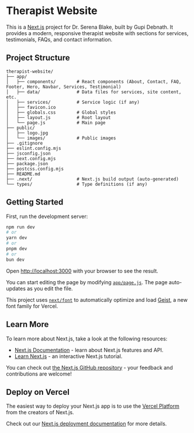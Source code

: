 # Therapist Website

This is a [Next.js](https://nextjs.org) project for Dr. Serena Blake, built by Gupi Debnath. It provides a modern, responsive therapist website with sections for services, testimonials, FAQs, and contact information.

## Project Structure

```
therapist-website/
├── app/
│   ├── components/        # React components (About, Contact, FAQ, Footer, Hero, Navbar, Services, Testimonial)
│   ├── data/              # Data files for services, site content, etc.
│   ├── services/          # Service logic (if any)
│   ├── favicon.ico
│   ├── globals.css        # Global styles
│   ├── layout.js          # Root layout
│   └── page.js            # Main page
├── public/
│   ├── logo.jpg
│   └── images/            # Public images
├── .gitignore
├── eslint.config.mjs
├── jsconfig.json
├── next.config.mjs
├── package.json
├── postcss.config.mjs
├── README.md
├── .next/                 # Next.js build output (auto-generated)
└── types/                 # Type definitions (if any)
```

## Getting Started

First, run the development server:

```bash
npm run dev
# or
yarn dev
# or
pnpm dev
# or
bun dev
```

Open [http://localhost:3000](http://localhost:3000) with your browser to see the result.

You can start editing the page by modifying [`app/page.js`](app/page.js). The page auto-updates as you edit the file.

This project uses [`next/font`](https://nextjs.org/docs/app/building-your-application/optimizing/fonts) to automatically optimize and load [Geist](https://vercel.com/font), a new font family for Vercel.

## Learn More

To learn more about Next.js, take a look at the following resources:

- [Next.js Documentation](https://nextjs.org/docs) - learn about Next.js features and API.
- [Learn Next.js](https://nextjs.org/learn) - an interactive Next.js tutorial.

You can check out [the Next.js GitHub repository](https://github.com/vercel/next.js) - your feedback and contributions are welcome!

## Deploy on Vercel

The easiest way to deploy your Next.js app is to use the [Vercel Platform](https://vercel.com/new?utm_medium=default-template&filter=next.js&utm_source=create-next-app&utm_campaign=create-next-app-readme) from the creators of Next.js.

Check out our [Next.js deployment documentation](https://nextjs.org/docs/app/building-your-application/deploying) for more details.
